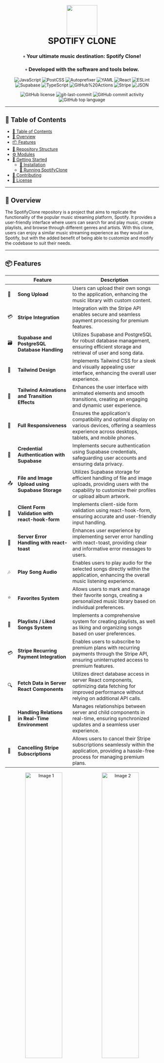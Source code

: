 <div align="center">
<h1 align="center">
<img src="https://raw.githubusercontent.com/PKief/vscode-material-icon-theme/ec559a9f6bfd399b82bb44393651661b08aaf7ba/icons/folder-markdown-open.svg" width="100" />
<br>SPOTIFY CLONE</h1>
<h3>◦ Your ultimate music destination: Spotify Clone!</h3>
<h3>◦ Developed with the software and tools below.</h3>

<p align="center">
<img src="https://img.shields.io/badge/JavaScript-F7DF1E.svg?style=flat-square&logo=JavaScript&logoColor=black" alt="JavaScript" />
<img src="https://img.shields.io/badge/PostCSS-DD3A0A.svg?style=flat-square&logo=PostCSS&logoColor=white" alt="PostCSS" />
<img src="https://img.shields.io/badge/Autoprefixer-DD3735.svg?style=flat-square&logo=Autoprefixer&logoColor=white" alt="Autoprefixer" />
<img src="https://img.shields.io/badge/YAML-CB171E.svg?style=flat-square&logo=YAML&logoColor=white" alt="YAML" />
<img src="https://img.shields.io/badge/React-61DAFB.svg?style=flat-square&logo=React&logoColor=black" alt="React" />
<img src="https://img.shields.io/badge/ESLint-4B32C3.svg?style=flat-square&logo=ESLint&logoColor=white" alt="ESLint" />

<img src="https://img.shields.io/badge/Supabase-3ECF8E.svg?style=flat-square&logo=Supabase&logoColor=white" alt="Supabase" />
<img src="https://img.shields.io/badge/TypeScript-3178C6.svg?style=flat-square&logo=TypeScript&logoColor=white" alt="TypeScript" />
<img src="https://img.shields.io/badge/GitHub%20Actions-2088FF.svg?style=flat-square&logo=GitHub-Actions&logoColor=white" alt="GitHub%20Actions" />
<img src="https://img.shields.io/badge/Stripe-008CDD.svg?style=flat-square&logo=Stripe&logoColor=white" alt="Stripe" />
<img src="https://img.shields.io/badge/JSON-000000.svg?style=flat-square&logo=JSON&logoColor=white" alt="JSON" />
</p>
<img src="https://img.shields.io/github/license/TheoEwzZer/SpotifyClone?style=flat-square&color=5D6D7E" alt="GitHub license" />
<img src="https://img.shields.io/github/last-commit/TheoEwzZer/SpotifyClone?style=flat-square&color=5D6D7E" alt="git-last-commit" />
<img src="https://img.shields.io/github/commit-activity/m/TheoEwzZer/SpotifyClone?style=flat-square&color=5D6D7E" alt="GitHub commit activity" />
<img src="https://img.shields.io/github/languages/top/TheoEwzZer/SpotifyClone?style=flat-square&color=5D6D7E" alt="GitHub top language" />
</div>

---

## 📖 Table of Contents

- [📖 Table of Contents](#-table-of-contents)
- [📍 Overview](#-overview)
- [📦 Features](#-features)
- [📂 Repository Structure](#-repository-structure)
- [⚙️ Modules](#⚙️-modules)
- [🚀 Getting Started](#-getting-started)
  - [🔧 Installation](#-installation)
  - [🤖 Running SpotifyClone](#-running-spotifyclone)
- [🤝 Contributing](#-contributing)
- [📄 License](#-license)

---

## 📍 Overview

The SpotifyClone repository is a project that aims to replicate the functionality of the popular music streaming platform, Spotify. It provides a user-friendly interface where users can search for and play music, create playlists, and browse through different genres and artists. With this clone, users can enjoy a similar music streaming experience as they would on Spotify, but with the added benefit of being able to customize and modify the codebase to suit their needs.

---

## 📦 Features

|     | Feature             | Description                                                                                                                                                                                 |
| --- | ------------------- | ------------------------------------------------------------------------------------------------------------------------------------------------------------------------------------------- |
| 🎵  | **Song Upload**    | Users can upload their own songs to the application, enhancing the music library with custom content.                                                                                        |
| 💳  | **Stripe Integration**    | Integration with the Stripe API enables secure and seamless payment processing for premium features.                                                                                  |
| 🗃️  | **Supabase and PostgreSQL Database Handling**      | Utilizes Supabase and PostgreSQL for robust database management, ensuring efficient storage and retrieval of user and song data.                             |
| 🎨  | **Tailwind Design** | Implements Tailwind CSS for a sleek and visually appealing user interface, enhancing the overall user experience.                                                                           |
| 🔄  | **Tailwind Animations and Transition Effects**    | Enhances the user interface with animated elements and smooth transitions, creating an engaging and dynamic user experience.                                   |
| 📱  | **Full Responsiveness**    | Ensures the application's compatibility and optimal display on various devices, offering a seamless experience across desktops, tablets, and mobile phones.                           |
| 🔐  | **Credential Authentication with Supabase**    | Implements secure authentication using Supabase credentials, safeguarding user accounts and ensuring data privacy.                                               |
| 📤  | **File and Image Upload using Supabase Storage**    | Utilizes Supabase storage for efficient handling of file and image uploads, providing users with the capability to customize their profiles or upload album artwork.  |
| 📝  | **Client Form Validation with react-hook-form**    | Implements client-side form validation using react-hook-form, ensuring accurate and user-friendly input handling.                                            |
| 🚨  | **Server Error Handling with react-toast**    | Enhances user experience by implementing server error handling with react-toast, providing clear and informative error messages to users.                         |
| 🎶  | **Play Song Audio**    | Enables users to play audio for the selected songs directly within the application, enhancing the overall music listening experience.                                                    |
| ⭐  | **Favorites System**    | Allows users to mark and manage their favorite songs, creating a personalized music library based on individual preferences.                                                            |
| 🎼  | **Playlists / Liked Songs System**    | Implements a comprehensive system for creating playlists, as well as liking and organizing songs based on user preferences.                                               |
| 💳  | **Stripe Recurring Payment Integration**    | Enables users to subscribe to premium plans with recurring payments through the Stripe API, ensuring uninterrupted access to premium features.                      |
| 🔍  | **Fetch Data in Server React Components**    | Utilizes direct database access in server React components, optimizing data fetching for improved performance without relying on additional API calls.             |
| 🔄  | **Handling Relations in Real-Time Environment**    | Manages relationships between server and child components in real-time, ensuring synchronized updates and a seamless user experience.                        |
| 🛑  | **Cancelling Stripe Subscriptions**    | Allows users to cancel their Stripe subscriptions seamlessly within the application, providing a hassle-free process for managing premium plans.                         |

<div align="center">
  <img src="public/images/Capture5.PNG" alt="Image 1" style="width: 49%;"/>
  <img src="public/images/Capture1.PNG" alt="Image 2" style="width: 49%;"/>
</div>

<div align="center">
  <img src="public/images/Capture4.PNG" alt="Image 3" style="width: 49%;"/>
  <img src="public/images/Capture3.PNG" alt="Image 4" style="width: 49%;"/>
</div>

<div align="center">
  <img src="public/images/Capture2.PNG" alt="Image 5" style="width: 49%;"/>
  <img src="public/images/Capture6.PNG" alt="Image 6" style="width: 49%;"/>
</div>

---

## 📂 Repository Structure

```sh
└── SpotifyClone/
    ├── .eslintrc.json
    ├── .github/
    │   ├── dependabot.yml
    │   └── workflows/
    │       ├── dependabot-auto-merge.yml
    │       └── release-please.yml
    ├── actions/
    │   ├── getActiveProductsWithPrices.ts
    │   ├── getLikedSongs.ts
    │   ├── getSong.ts
    │   ├── getSongByTitle.ts
    │   └── getSongsByUserId.ts
    ├── app/
    │   ├── (site)/
    │   │   ├── components/
    │   │   ├── error.tsx
    │   │   ├── loading.tsx
    │   │   └── page.tsx
    │   ├── account/
    │   │   ├── components/
    │   │   ├── error.tsx
    │   │   ├── loading.tsx
    │   │   └── page.tsx
    │   ├── api/
    │   │   ├── create-checkout-session/
    │   │   ├── create-portal-link/
    │   │   └── webhooks/
    │   ├── error.tsx
    │   ├── globals.css
    │   ├── layout.tsx
    │   ├── liked/
    │   │   ├── components/
    │   │   └── page.tsx
    │   ├── loading.tsx
    │   └── search/
    │       ├── components/
    │       └── page.tsx
    ├── components/
    │   ├── AuthModal.tsx
    │   ├── Box.tsx
    │   ├── Button.tsx
    │   ├── Header.tsx
    │   ├── Input.tsx
    │   ├── Library.tsx
    │   ├── LikeButton.tsx
    │   ├── ListItem.tsx
    │   ├── MediaItem.tsx
    │   ├── Modal.tsx
    │   ├── PlayButton.tsx
    │   ├── Player.tsx
    │   ├── PlayerContent.tsx
    │   ├── SearchInput.tsx
    │   ├── Sidebar.tsx
    │   ├── SidebarItem.tsx
    │   ├── Slider.tsx
    │   ├── SongItem.tsx
    │   ├── SubscribeModal.tsx
    │   └── UploadModal.tsx
    ├── hooks/
    │   ├── useAuthModal.ts
    │   ├── useDebounce.ts
    │   ├── useGetSongById.ts
    │   ├── useLoadImage.ts
    │   ├── useLoadSongUrl.ts
    │   ├── useOnPlay.ts
    │   ├── usePlayer.ts
    │   ├── useSubscribeModal.ts
    │   ├── useUploadModal.ts
    │   └── useUser.tsx
    ├── libs/
    │   ├── helpers.ts
    │   ├── stripe.ts
    │   ├── stripeClient.ts
    │   └── supabaseAdmin.ts
    ├── middleware.ts
    ├── next.config.js
    ├── package-lock.json
    ├── package.json
    ├── postcss.config.js
    ├── providers/
    │   ├── ModalProvider.tsx
    │   ├── SupabaseProvider.tsx
    │   ├── ToasterProvider.tsx
    │   └── UserProvider.tsx
    ├── public/
    │   ├── images/
    ├── tailwind.config.ts
    ├── tsconfig.json
    ├── types.ts
    └── types_db.ts

```

---

## ⚙️ Modules

<details closed><summary>Root</summary>

| File                                                                                          | Summary                                                                                                                                                                                                                                                                                                                                                                                                                                                                                                                                                                                                                                                                                                                                                                                                                                                          |
| --------------------------------------------------------------------------------------------- | ---------------------------------------------------------------------------------------------------------------------------------------------------------------------------------------------------------------------------------------------------------------------------------------------------------------------------------------------------------------------------------------------------------------------------------------------------------------------------------------------------------------------------------------------------------------------------------------------------------------------------------------------------------------------------------------------------------------------------------------------------------------------------------------------------------------------------------------------------------------- |
| [next.config.js](https://github.com/TheoEwzZer/SpotifyClone/blob/main/next.config.js)         | The code in next.config.js is for configuring Next.js, a JavaScript framework for building web applications. It sets up remote patterns for handling images, specifically for a Supabase database. The remote patterns include the hostname that is dynamically generated using the SUPABASE_REFERENCE_ID environment variable from a.env file. This configuration allows Next.js to work with the Supabase database and handle images stored in it.                                                                                                                                                                                                                                                                                                                                                                                                             |
| [package-lock.json](https://github.com/TheoEwzZer/SpotifyClone/blob/main/package-lock.json)   | The code represents the directory structure of a SpotifyClone project. It includes various files and folders, such as configuration files, GitHub workflows, actions for data retrieval, components for different parts of the application, and a global stylesheet. The components folder contains reusable UI components used throughout the project, while the app folder organizes the project's functionality into different sections, like site, account, liked songs, and search. Overall, the code structure supports the implementation of a functional music streaming application resembling Spotify.                                                                                                                                                                                                                                                 |
| [.eslintrc.json](https://github.com/TheoEwzZer/SpotifyClone/blob/main/.eslintrc.json)         | The code provided is a directory tree structure that represents the file organization of a project called SpotifyClone. The core functionality of the code is managing a web application that mimics the features of the Spotify music streaming service. It includes components for the site, user account, API interactions, error handling, loading indicators, and search functionality. The project also incorporates hooks for various functionalities, libraries for Stripe payment integration and Supabase database access, and provider components for managing state and context.                                                                                                                                                                                                                                                                     |
| [tailwind.config.ts](https://github.com/TheoEwzZer/SpotifyClone/blob/main/tailwind.config.ts) | The code in the "tailwind.config.ts" file is used to configure the tailwind CSS framework. It specifies the content files that should be processed by tailwind, including pages, components, and app files. The "theme" property allows for customization and extension of the default tailwind theme. The code exports the configuration object for use in other parts of the application.                                                                                                                                                                                                                                                                                                                                                                                                                                                                      |
| [package.json](https://github.com/TheoEwzZer/SpotifyClone/blob/main/package.json)             | This code represents the directory structure and package.json file of a Spotify Clone project. It includes various directories for different functionalities such as components, hooks, APIs, and providers. The package.json file lists the project dependencies and devDependencies. It also includes scripts for development, building, starting, and linting the project. The project utilizes technologies such as Next.js, React, Tailwind CSS, Supabase, and Stripe for development.                                                                                                                                                                                                                                                                                                                                                                      |
| [middleware.ts](https://github.com/TheoEwzZer/SpotifyClone/blob/main/middleware.ts)           | The code in the `middleware.ts` file sets up a middleware function that is used in a backend server application. This function imports the `SupabaseClient` and `createMiddlewareClient` from the `@supabase/auth-helpers-nextjs` library, as well as `NextRequest` and `NextResponse` from the `next/server` module. The `middleware` function takes in a `req` (NextRequest) object and returns a `NextResponse` object. Inside the function, it creates a `SupabaseClient` instance using the `createMiddlewareClient` function and passes in the `req` and `res` (NextResponse) objects. It then calls the `getSession` method of the `supabase` client to authenticate the user's session. Finally, the function returns the `res` object.Overall, this code sets up middleware for handling authentication using Supabase in a Next.js server application. |
| [types_db.ts](https://github.com/TheoEwzZer/SpotifyClone/blob/main/types_db.ts)               | The code defines the types and relationships for a database schema called "SpotifyClone". It includes various tables such as customers, liked_songs, prices, products, songs, subscriptions, and users. Each table has defined rows, insertions, updates, and relationships with other tables. Additionally, there are enums for pricing plan intervals, pricing types, and subscription statuses. The code provides a comprehensive representation of the structure and functionality of the database.                                                                                                                                                                                                                                                                                                                                                          |
| [tsconfig.json](https://github.com/TheoEwzZer/SpotifyClone/blob/main/tsconfig.json)           | The code provides the directory tree structure for a SpotifyClone project. It includes various folders such as actions, app, components, hooks, libs, providers, and public, each serving different purposes in the project. Additionally, it includes a tsconfig.json file that specifies the compiler options and settings for the TypeScript project.                                                                                                                                                                                                                                                                                                                                                                                                                                                                                                         |
| [types.ts](https://github.com/TheoEwzZer/SpotifyClone/blob/main/types.ts)                     | The code defines several interfaces that represent the core data structures used in the SpotifyClone application. These interfaces include Song, Product, Price, Customer, UserDetails, ProductWithPrice, and Subscription. Each interface defines the properties and their types that are relevant to the corresponding data structure. These interfaces provide a blueprint for the structure and properties of the data objects used in the application.                                                                                                                                                                                                                                                                                                                                                                                                      |
| [postcss.config.js](https://github.com/TheoEwzZer/SpotifyClone/blob/main/postcss.config.js)   | The code in `postcss.config.js` sets up the configuration for PostCSS, a tool for transforming CSS with JavaScript. This specific configuration includes two plugins: `tailwindcss` and `autoprefixer`. The `tailwindcss` plugin is responsible for applying the Tailwind CSS framework to the CSS code, while the `autoprefixer` plugin adds vendor prefixes to CSS properties to ensure cross-browser compatibility.                                                                                                                                                                                                                                                                                                                                                                                                                                           |

</details>

<details closed><summary>Libs</summary>

| File                                                                                           | Summary                                                                                                                                                                                                                                                                                                                                                                                                                                                                                                                                                                                                                                                                                         |
| ---------------------------------------------------------------------------------------------- | ----------------------------------------------------------------------------------------------------------------------------------------------------------------------------------------------------------------------------------------------------------------------------------------------------------------------------------------------------------------------------------------------------------------------------------------------------------------------------------------------------------------------------------------------------------------------------------------------------------------------------------------------------------------------------------------------- |
| [helpers.ts](https://github.com/TheoEwzZer/SpotifyClone/blob/main/libs/helpers.ts)             | The code in "libs/helpers.ts" provides three functions:1. getURL(): This function returns the URL of the site by reading environment variables. It handles different cases and formats the URL appropriately.2. postData(): This function sends a POST request to the specified URL with optional data. It sets the necessary headers and handles any errors that occur during the request.3. toDateTime(): This function converts a number of seconds into a JavaScript Date object, representing a specific date and time. The initial date is set to "1970-01-01T00:30:00Z" and the function updates it based on the input seconds.                                                          |
| [supabaseAdmin.ts](https://github.com/TheoEwzZer/SpotifyClone/blob/main/libs/supabaseAdmin.ts) | This code file provides various functionalities related to the management of products, prices, and customers in a Stripe and Supabase integration. It includes functions to upsert product and price records, create or retrieve customers, and manage subscription status changes. The code also includes a helper function to copy billing details to a customer. These functionalities are used to perform various actions such as inserting/updating product and price records, creating customers, and managing subscription information.                                                                                                                                                  |
| [stripe.ts](https://github.com/TheoEwzZer/SpotifyClone/blob/main/libs/stripe.ts)               | The code in `libs/stripe.ts` imports the `Stripe` module and creates a new instance of the `Stripe` class. The instance is initialized with the environment variable `STRIPE_SECRET_KEY` as the secret key and an `apiVersion` of "2023-10-16". The `appInfo` object specifies the name of the app as "Spotify Clone" and the version number defined in `package.json`. This code allows the app to interact with the Stripe API for payment processing in the Spotify Clone application.                                                                                                                                                                                                       |
| [stripeClient.ts](https://github.com/TheoEwzZer/SpotifyClone/blob/main/libs/stripeClient.ts)   | The code in `stripeClient.ts` is responsible for handling the Stripe client for the Spotify Clone application. It imports the `loadStripe` and `Stripe` functions from the `@stripe/stripe-js` library. The `stripePromise` variable is a Promise that holds the Stripe client. The `getStripe` function is used to get the Stripe client. If the `stripePromise` is not yet initialized, it loads the Stripe client using the `loadStripe` function and sets it to `stripePromise`. The function then returns the `stripePromise`, which is resolved with the Stripe client.Overall, this code provides a way to lazily load and retrieve the Stripe client for the Spotify Clone application. |

</details>

<details closed><summary>Actions</summary>

| File                                                                                                                          | Summary                                                                                                                                                                                                                                                                                                                                                                                                                                                                                                                                                                                                                                                                                                                                                                                                                                                                                                         |
| ----------------------------------------------------------------------------------------------------------------------------- | --------------------------------------------------------------------------------------------------------------------------------------------------------------------------------------------------------------------------------------------------------------------------------------------------------------------------------------------------------------------------------------------------------------------------------------------------------------------------------------------------------------------------------------------------------------------------------------------------------------------------------------------------------------------------------------------------------------------------------------------------------------------------------------------------------------------------------------------------------------------------------------------------------------- |
| [getSong.ts](https://github.com/TheoEwzZer/SpotifyClone/blob/main/actions/getSong.ts)                                         | This code defines a function called `getSongs` that retrieves a list of songs from a database using the Supabase client. The function makes use of the `createServerComponentClient` function from the `@supabase/auth-helpers-nextjs` package to authenticate with Supabase. It then executes a query to select all the songs from the "songs" table in the database, ordering them by the creation date in descending order. If there is an error during the query, it is logged to the console and an empty array is returned. Finally, the function returns the retrieved songs as an array.                                                                                                                                                                                                                                                                                                                |
| [getSongByTitle.ts](https://github.com/TheoEwzZer/SpotifyClone/blob/main/actions/getSongByTitle.ts)                           | The code in `actions/getSongByTitle.ts` exports a function called `getSongsByTitle` that retrieves songs from a Supabase database based on a given title. It uses the `SupabaseClient` and `createServerComponentClient` from the `@supabase/auth-helpers-nextjs` package to authenticate and interact with the Supabase API. If a title is provided, it performs a case-insensitive search for songs with a matching title and returns them in descending order of creation. If no title is provided, it retrieves all songs. If an error occurs during the retrieval process, an empty array is returned.                                                                                                                                                                                                                                                                                                     |
| [getSongsByUserId.ts](https://github.com/TheoEwzZer/SpotifyClone/blob/main/actions/getSongsByUserId.ts)                       | The code is a function called `getSongsByUserId` that retrieves a list of songs by user ID from a Supabase database. It uses the `@supabase/auth-helpers-nextjs` library to create a server component client and authenticate with Supabase. The function first checks if there is an active session, and if there is not, it logs an error message and returns an empty array. If there is an active session, it queries the "songs" table in the database and retrieves all songs associated with the user ID. The songs are then returned as an array.                                                                                                                                                                                                                                                                                                                                                       |
| [getLikedSongs.ts](https://github.com/TheoEwzZer/SpotifyClone/blob/main/actions/getLikedSongs.ts)                             | The code in `actions/getLikedSongs.ts` is a function that retrieves liked songs from the database. It imports the `Song` type and the `SupabaseClient` from the `@/types` and `@supabase/auth-helpers-nextjs` modules, respectively. It also imports the `cookies` object from the `next/headers` module.The function, `getLikedSongs`, returns a promise that resolves to an array of `Song` objects. It creates a `SupabaseClient` instance using the `createServerComponentClient` function and the `cookies` provided. It then uses the `supabase` instance to perform a query on the `liked_songs` table, retrieving all records with a specified `user_id` and ordering them by `created_at` in descending order.If no data is returned from the query, an empty array is returned. Otherwise, the function maps the data to extract the `songs` property from each item and returns the resulting array. |
| [getActiveProductsWithPrices.ts](https://github.com/TheoEwzZer/SpotifyClone/blob/main/actions/getActiveProductsWithPrices.ts) | The code in `actions/getActiveProductsWithPrices.ts` defines a function that retrieves a list of active products with their corresponding prices from a Supabase database. It uses the `SupabaseClient` and `createServerComponentClient` modules from `@supabase/auth-helpers-nextjs` to establish a connection with the database. The function then performs a query to select the active products along with their prices, orders the results based on certain criteria, and returns the data as an array of `ProductWithPrice` objects.                                                                                                                                                                                                                                                                                                                                                                     |

</details>

<details closed><summary>Hooks</summary>

| File                                                                                                    | Summary                                                                                                                                                                                                                                                                                                                                                                                                                                                                                                                                                                                                                                                                              |
| ------------------------------------------------------------------------------------------------------- | ------------------------------------------------------------------------------------------------------------------------------------------------------------------------------------------------------------------------------------------------------------------------------------------------------------------------------------------------------------------------------------------------------------------------------------------------------------------------------------------------------------------------------------------------------------------------------------------------------------------------------------------------------------------------------------ |
| [useDebounce.ts](https://github.com/TheoEwzZer/SpotifyClone/blob/main/hooks/useDebounce.ts)             | The `useDebounce` hook is a custom React hook that allows you to debounce a value. It takes in a value and an optional delay as parameters and returns a debounced value. The debounced value is updated after the specified delay has passed since the last update of the input value. This can be useful in scenarios where you want to reduce the frequency of updates, such as in search input fields where you may want to wait for the user to finish typing before triggering a search.                                                                                                                                                                                       |
| [useAuthModal.ts](https://github.com/TheoEwzZer/SpotifyClone/blob/main/hooks/useAuthModal.ts)           | The code is an implementation of a custom hook called `useAuthModal`. This hook is used to manage the state of an authentication modal, providing functionalities to control its visibility. The hook creates a Zustand store, which is a state management solution, and returns the store API with three properties: `isOpen` (a boolean indicating whether the modal is open), `onOpen` (a function to open the modal), and `onClose` (a function to close the modal). The hook allows other components to easily manage the authentication modal state.                                                                                                                           |
| [useSubscribeModal.ts](https://github.com/TheoEwzZer/SpotifyClone/blob/main/hooks/useSubscribeModal.ts) | The code is a TypeScript module that defines a custom hook called "useSubscribeModal". This hook uses the Zustand library to manage state. It creates a store with an initial state object containing a boolean property "isOpen" and two methods "onOpen" and "onClose". The "onOpen" method sets the "isOpen" property to true, while the "onClose" method sets it to false. The hook returns the store, allowing the calling component to access and update the "isOpen" state as needed.                                                                                                                                                                                         |
| [useUser.tsx](https://github.com/TheoEwzZer/SpotifyClone/blob/main/hooks/useUser.tsx)                   | The code above defines the `useUser` hook and the `MyUserContextProvider` component, which manage user authentication and user information in a React app. The `useUser` hook retrieves the user context from the `UserContext` Context, while the `MyUserContextProvider` component sets up the user context and fetches the user details and subscription information from the Supabase database.                                                                                                                                                                                                                                                                                  |
| [useUploadModal.ts](https://github.com/TheoEwzZer/SpotifyClone/blob/main/hooks/useUploadModal.ts)       | The code defines a custom hook called `useUploadModal` that provides state management functionality for an upload modal. It uses the Zustand library to create a store with an `isOpen` boolean value and two functions, `onOpen` and `onClose`, to control the visibility of the modal. The hook returns the store instance and can be used to manage the upload modal state in a React component.                                                                                                                                                                                                                                                                                  |
| [usePlayer.ts](https://github.com/TheoEwzZer/SpotifyClone/blob/main/hooks/usePlayer.ts)                 | The code defines a custom hook called "usePlayer" that utilizes the Zustand library for state management. It provides a store with the following functionalities:-maintaining an array of song IDs-setting the active song ID-setting the song IDs-resetting the state (clearing the song IDs and active ID).                                                                                                                                                                                                                                                                                                                                                                        |
| [useLoadImage.ts](https://github.com/TheoEwzZer/SpotifyClone/blob/main/hooks/useLoadImage.ts)           | The code in `hooks/useLoadImage.ts` defines a custom hook named `useLoadImage`. This hook takes a `Song` object as an argument and returns a string representing the public URL of the image associated with the song. The hook uses the `useSupabaseClient` hook from the `@supabase/auth-helpers-react` package to access the Supabase client instance. If the `song` argument is not provided, the hook returns `null`. Otherwise, it calls the `getPublicUrl` method of the Supabase client's storage module to retrieve the public URL of the image and returns it.                                                                                                             |
| [useOnPlay.ts](https://github.com/TheoEwzZer/SpotifyClone/blob/main/hooks/useOnPlay.ts)                 | The code in `useOnPlay.ts` is a custom React hook that handles the logic for playing a song. It takes an array of songs as an argument and returns a function `onPlay` that is called when a song is played. Inside `onPlay`, it first checks if there is a logged-in user. If not, it opens an authentication modal to prompt the user to log in. If there is a logged-in user, it then checks if the user has a subscription. If not, it opens a modal to prompt the user to subscribe. Finally, it sets the current song ID in the player store and sets the array of song IDs in the player store based on the provided array of songs.The hook is then exported as `useOnPlay`. |
| [useLoadSongUrl.ts](https://github.com/TheoEwzZer/SpotifyClone/blob/main/hooks/useLoadSongUrl.ts)       | The code in `hooks/useLoadSongUrl.ts` defines a custom hook called `useLoadSongUrl`. This hook takes a `song` object as a parameter and retrieves the public URL of the song file using the Supabase client. If the `song` object is not provided, it returns an empty string. The hook returns the public URL of the song file.                                                                                                                                                                                                                                                                                                                                                     |
| [useGetSongById.ts](https://github.com/TheoEwzZer/SpotifyClone/blob/main/hooks/useGetSongById.ts)       | The code defines a custom hook called "useGetSongById" that fetches a song by its ID. It uses the React and react-hot-toast libraries. The hook manages the loading state and song data, and relies on the supabaseClient from the useSessionContext hook for communication with a Supabase database. It returns the isLoading state and the fetched song as objects in a useMemo hook for optimization purposes.                                                                                                                                                                                                                                                                    |

</details>

<details closed><summary>.github</summary>

| File                                                                                          | Summary                                                                                                                                                                                                                                                                                                                                                                                                           |
| --------------------------------------------------------------------------------------------- | ----------------------------------------------------------------------------------------------------------------------------------------------------------------------------------------------------------------------------------------------------------------------------------------------------------------------------------------------------------------------------------------------------------------- |
| [dependabot.yml](https://github.com/TheoEwzZer/SpotifyClone/blob/main/.github/dependabot.yml) | The code in the.github/dependabot.yml file sets up automated dependency updates using Dependabot. It specifies that the package ecosystem to update is npm and the package manifests are located in the root directory ("/"). The configuration also includes an ignore rule for the "typescript" dependency. The updates are scheduled to run daily and each update commit message will have a prefix of "deps". |

</details>

<details closed><summary>Workflows</summary>

| File                                                                                                                          | Summary                                                                                                                                                                                                                                                                                                                                                                                                                                                                                                                                                                                                                                                                                                                                                                                                                                                                                                                                                                                                                                                                                                                                                   |
| ----------------------------------------------------------------------------------------------------------------------------- | --------------------------------------------------------------------------------------------------------------------------------------------------------------------------------------------------------------------------------------------------------------------------------------------------------------------------------------------------------------------------------------------------------------------------------------------------------------------------------------------------------------------------------------------------------------------------------------------------------------------------------------------------------------------------------------------------------------------------------------------------------------------------------------------------------------------------------------------------------------------------------------------------------------------------------------------------------------------------------------------------------------------------------------------------------------------------------------------------------------------------------------------------------- |
| [dependabot-auto-merge.yml](https://github.com/TheoEwzZer/SpotifyClone/blob/main/.github/workflows/dependabot-auto-merge.yml) | This code is a GitHub Actions workflow that enables auto-merge for Dependabot pull requests. It runs on an Ubuntu environment and is triggered when a pull request event is generated by the Dependabot bot. The workflow fetches the metadata of the Dependabot pull request using the `dependabot/fetch-metadata` action and then utilizes the GitHub CLI (`gh`) to automatically merge the pull request. The auto-merge is performed by running the `gh pr merge` command with the necessary environment variables, including the pull request URL and the GitHub token.                                                                                                                                                                                                                                                                                                                                                                                                                                                                                                                                                                               |
| [release-please.yml](https://github.com/TheoEwzZer/SpotifyClone/blob/main/.github/workflows/release-please.yml)               | The code is a GitHub workflow file (release-please.yml) that specifies a set of actions to be performed when a new code push occurs on the `main` branch. The workflow is triggered by a push event and has permissions to write contents and pull requests.The workflow consists of a single job named "release-please" that runs on an Ubuntu environment. It contains several steps:1. Uses the `google-github-actions/release-please-action` action to automatically generate release tags and changelogs based on commit messages.2. Checks out the code from the repository using the `actions/checkout` action.3. Tags and pushes major and minor versions of the code to the remote repository.-Sets the git user name and email to "github-actions[bot]".-Adds the GitHub token as a remote for authentication.-Deletes existing tags if they exist.-Creates new tags for the major and minor release versions.-Pushes the tags to the remote repository.This workflow is designed to automate the release process by generating release tags and changelogs based on the commit messages and tagging the code with appropriate version numbers. |

</details>

<details closed><summary>App</summary>

| File                                                                                | Summary                                                                                                                                                                                                                                                                                                                                                                                                                                  |
| ----------------------------------------------------------------------------------- | ---------------------------------------------------------------------------------------------------------------------------------------------------------------------------------------------------------------------------------------------------------------------------------------------------------------------------------------------------------------------------------------------------------------------------------------- |
| [layout.tsx](https://github.com/TheoEwzZer/SpotifyClone/blob/main/app/layout.tsx)   | The code defines the layout for the Spotify Clone application. It imports various components and providers to create the structure of the app. It also makes use of actions to fetch data and types to define the data structures. The layout includes a sidebar, a player, and providers for functionalities like modals and user authentication. The layout component renders the children components within the app's HTML structure. |
| [loading.tsx](https://github.com/TheoEwzZer/SpotifyClone/blob/main/app/loading.tsx) | The code in `app/loading.tsx` exports a React component called `Loading`. This component displays a loading animation using the `BounceLoader` component from the `react-spinners` package. The loading animation is shown inside a `Box` component, which is centered on the screen using flexbox. The `BounceLoader` component is configured with a green color and a size of 40.                                                      |
| [error.tsx](https://github.com/TheoEwzZer/SpotifyClone/blob/main/app/error.tsx)     | The code in `app/error.tsx` is a React component that renders an error message when something goes wrong. It imports the `Box` component from "@/components/Box" library and returns a JSX element that displays the error message inside a box.                                                                                                                                                                                         |
| [globals.css](https://github.com/TheoEwzZer/SpotifyClone/blob/main/app/globals.css) | The code in the file "app/globals.css" sets the global styles for the application. It imports Tailwind CSS and applies base, component, and utility styles. It sets the height of the html, body, and root elements to 100% and sets the background color to black. It also sets the color scheme to dark.                                                                                                                               |

</details>

<details closed><summary>Liked</summary>

| File                                                                                | Summary                                                                                                                                                                                                                                                                                                                                                                                                                                   |
| ----------------------------------------------------------------------------------- | ----------------------------------------------------------------------------------------------------------------------------------------------------------------------------------------------------------------------------------------------------------------------------------------------------------------------------------------------------------------------------------------------------------------------------------------- |
| [page.tsx](https://github.com/TheoEwzZer/SpotifyClone/blob/main/app/liked/page.tsx) | The code above represents the Liked page of a Spotify clone application. It imports the necessary components and functions to display a list of liked songs. It fetches the liked songs using the "getLikedSongs" function and renders them on the page. The page also includes a header with the title "Liked Songs" and an image representing a playlist. The LikedContent component is responsible for rendering the individual songs. |

</details>

<details closed><summary>Components</summary>

| File                                                                                                                 | Summary                                                                                                                                                                                                                                                                                                                                                                                                                                                                                                                                                                                                                                                                                                                                                                                                                                                                                                                                                                                                                            |
| -------------------------------------------------------------------------------------------------------------------- | ---------------------------------------------------------------------------------------------------------------------------------------------------------------------------------------------------------------------------------------------------------------------------------------------------------------------------------------------------------------------------------------------------------------------------------------------------------------------------------------------------------------------------------------------------------------------------------------------------------------------------------------------------------------------------------------------------------------------------------------------------------------------------------------------------------------------------------------------------------------------------------------------------------------------------------------------------------------------------------------------------------------------------------- |
| [LikedContent.tsx](https://github.com/TheoEwzZer/SpotifyClone/blob/main/app/liked/components/LikedContent.tsx)       | The code provided is a React component called "LikedContent" that renders a list of liked songs. It imports necessary dependencies and hooks like "useEffect" and "useRouter" from the React and Next.js libraries. It also imports custom hooks like "useUser" and "useOnPlay". The component checks if the user is authenticated and redirects them to the homepage if they are not. It then renders the list of liked songs along with some UI components like "MediaItem" and "LikeButton".                                                                                                                                                                                                                                                                                                                                                                                                                                                                                                                                    |
| [PageContent.tsx](<https://github.com/TheoEwzZer/SpotifyClone/blob/main/app/(site)/components/PageContent.tsx>)      | The code is a React component that renders a grid of songs. It takes an array of songs as input and uses the `useOnPlay` hook to handle the play functionality. If there are no songs available, it displays a message; otherwise, it renders each song as a `SongItem` component within the grid. The `SongItem` component receives the song data and an `onClick` function to handle the play action.                                                                                                                                                                                                                                                                                                                                                                                                                                                                                                                                                                                                                            |
| [AccountContent.tsx](https://github.com/TheoEwzZer/SpotifyClone/blob/main/app/account/components/AccountContent.tsx) | The code is a React component called AccountContent. It imports various dependencies such as useRouter, useEffect, useState, toast, and custom hooks like useSubscribeModal and useUser. The component displays different content based on the user's subscription status. If no subscription exists, it displays a message and a button to subscribe. If a subscription exists, it displays the subscribed plan's name and a button to open the customer portal. The component also handles redirection and error handling.                                                                                                                                                                                                                                                                                                                                                                                                                                                                                                       |
| [SearchContent.tsx](https://github.com/TheoEwzZer/SpotifyClone/blob/main/app/search/components/SearchContent.tsx)    | The code defines a React component called SearchContent, which renders a list of songs. It receives an array of Song objects as a prop and maps through the array to render a MediaItem component for each song. The MediaItem component displays the song's details and provides an onClick function to play the song. The SearchContent component also renders a LikeButton component for each song, allowing users to like the songs. If no songs are found, a message indicating that no songs were found is displayed.                                                                                                                                                                                                                                                                                                                                                                                                                                                                                                        |
| [SongItem.tsx](https://github.com/TheoEwzZer/SpotifyClone/blob/main/components/SongItem.tsx)                         | The code is a React component called SongItem. It is responsible for rendering a song item with its title, author, and image. It uses the useLoadImage hook to load the image of the song. The SongItem component also takes a data prop, which represents the song data, and an onClick prop, which represents the click event handler for the song item. When the song item is clicked, the onClick function is called with the song's id as an argument. The SongItem component also includes a PlayButton component that is displayed in the bottom-right corner of the song item.                                                                                                                                                                                                                                                                                                                                                                                                                                             |
| [Header.tsx](https://github.com/TheoEwzZer/SpotifyClone/blob/main/components/Header.tsx)                             | The code is a React component called "Header" that renders a navigation header for a website. It imports various dependencies and custom hooks for authentication, routing, and player functionality. The component displays navigation buttons and icons for going back and forward, home, and search. It also includes buttons for log in, sign up, and user account pages. The header dynamically adjusts its content based on whether a user is logged in or not.                                                                                                                                                                                                                                                                                                                                                                                                                                                                                                                                                              |
| [Library.tsx](https://github.com/TheoEwzZer/SpotifyClone/blob/main/components/Library.tsx)                           | The code represents a React component called Library, which is responsible for rendering a user's library of songs. The component uses various hooks and stores to handle user authentication, uploading songs, and subscribing to a service. It displays a header with the title "Your Library" and an icon, and allows the user to add new songs to their library by clicking on a plus icon. The component also renders a list of songs, each with a clickable MediaItem component that triggers the onPlay function when clicked.                                                                                                                                                                                                                                                                                                                                                                                                                                                                                              |
| [Input.tsx](https://github.com/TheoEwzZer/SpotifyClone/blob/main/components/Input.tsx)                               | The code defines an Input component that is used for creating input fields in a web application. It imports necessary dependencies from React and Tailwind CSS. The component takes various props for customizing the input field, such as className, type, and disabled. It uses the forwardRef function from React to forward refs to the underlying input element. The component renders an input element with specified styles based on the props and also handles the disabled state. Finally, the component is exported as the default export.                                                                                                                                                                                                                                                                                                                                                                                                                                                                               |
| [LikeButton.tsx](https://github.com/TheoEwzZer/SpotifyClone/blob/main/components/LikeButton.tsx)                     | The LikeButton component is responsible for rendering a button that allows the user to like or unlike a song. It imports various dependencies such as react-icons, react-hot-toast, and react-router. The button toggles its appearance based on whether the song has been liked or not. It also handles user authentication and updates the database accordingly when the button is clicked.                                                                                                                                                                                                                                                                                                                                                                                                                                                                                                                                                                                                                                      |
| [Button.tsx](https://github.com/TheoEwzZer/SpotifyClone/blob/main/components/Button.tsx)                             | The code above defines the Button component, which is a forwardRef component that renders a `<button>` element. It accepts standard button attributes and additional ButtonProps. The component applies Tailwind CSS classes to style the button, including rounded corners, background color, and hover effects. It also handles the disabled state and forwards the ref to the underlying `<button>` element. Finally, it exports the Button component as the default export.                                                                                                                                                                                                                                                                                                                                                                                                                                                                                                                                                    |
| [Modal.tsx](https://github.com/TheoEwzZer/SpotifyClone/blob/main/components/Modal.tsx)                               | The code represents a React component called "Modal" that renders a modal dialog box. It accepts several props including "isOpen" to control the visibility of the modal, "onChange" to handle the open/close state, "title" and "description" to display the content, and "children" to provide custom content within the modal. The modal includes a close button with an "IoMdClose" icon. The styling is done using Tailwind CSS, and the component is exported as the default.                                                                                                                                                                                                                                                                                                                                                                                                                                                                                                                                                |
| [Box.tsx](https://github.com/TheoEwzZer/SpotifyClone/blob/main/components/Box.tsx)                                   | The code in the `Box.tsx` file defines a React component called `Box`. It takes two props: `children` and `className`. The component renders a div element with a class name that merges the provided `className` prop with the default classes "bg-neutral-900 rounded-md h-fill w-full". The `children` prop is rendered as the content of the div. The component is exported as the default export of the file.                                                                                                                                                                                                                                                                                                                                                                                                                                                                                                                                                                                                                 |
| [AuthModal.tsx](https://github.com/TheoEwzZer/SpotifyClone/blob/main/components/AuthModal.tsx)                       | The code is a React component (`AuthModal.tsx`) that renders a modal for user authentication. It imports and uses various packages and libraries, including `@supabase/auth-helpers-react`, `next/navigation`, `Modal` (a custom component), `Auth` (from `@supabase/auth-ui-react`), and `useAuthModal` (a custom hook). The modal is used to login to a user's account using Supabase authentication, and it includes custom styling and appearance options. The component also handles the logic for closing the modal when the user is logged in.                                                                                                                                                                                                                                                                                                                                                                                                                                                                              |
| [SubscribeModal.tsx](https://github.com/TheoEwzZer/SpotifyClone/blob/main/components/SubscribeModal.tsx)             | The code defines a SubscribeModal component that displays subscription options for a Spotify-like application. When rendered, it retrieves the user's data and displays a list of available products (with their respective prices). The user can then click on a button to subscribe to a specific product. The component handles the logic for creating a checkout session and redirects the user to the Stripe payment flow. It also handles error cases and displays appropriate messages using the toast library.                                                                                                                                                                                                                                                                                                                                                                                                                                                                                                             |
| [Slider.tsx](https://github.com/TheoEwzZer/SpotifyClone/blob/main/components/Slider.tsx)                             | The code represents a Slider component used in a React application. It imports and utilizes the "@radix-ui/react-slider" library for the slider functionality. The Slider component accepts two props: "value" and "onChange". The value prop represents the current value of the slider, and the onChange prop is a callback function triggered when the value of the slider changes. The component renders a slider UI element with the specified value, range, and other attributes.                                                                                                                                                                                                                                                                                                                                                                                                                                                                                                                                            |
| [SearchInput.tsx](https://github.com/TheoEwzZer/SpotifyClone/blob/main/components/SearchInput.tsx)                   | The code is a React component called SearchInput that renders an input field for users to enter search queries. It uses the useState hook to manage the value of the input field. The useDebounce hook is used to delay the search action and prevent unnecessary API calls while the user is typing. The useEffect hook is used to update the URL and trigger a search when the debounced value changes. The component also imports and renders the Input component, which is a custom input field component.                                                                                                                                                                                                                                                                                                                                                                                                                                                                                                                     |
| [ListItem.tsx](https://github.com/TheoEwzZer/SpotifyClone/blob/main/components/ListItem.tsx)                         | The code is a TypeScript file located at `components/ListItem.tsx` in a project called "SpotifyClone". It defines a React functional component called "ListItem" that represents an item in a list. The component takes in three props: `image`, `name`, and `href`. It uses the `next/image` package to display an image, and renders the `name` as a truncated text. When the user clicks on the item, it checks if there is a logged-in user. If there is no user, it opens an authentication modal. If there is a user, it navigates to the specified `href` using the `next/router` package. The component also includes a play button (`FaPlay`) that is initially hidden but appears when the user hovers over the item.                                                                                                                                                                                                                                                                                                    |
| [PlayButton.tsx](https://github.com/TheoEwzZer/SpotifyClone/blob/main/components/PlayButton.tsx)                     | The code is for a PlayButton component that displays a button with a play icon. The button has various styling, including a transition effect, rounded shape, green background color, and drop shadow. It also has hover and group hover effects that change the opacity, translation, and scale of the button. The FaPlay icon from the react-icons/fa library is used inside the button. The component is exported as the default.                                                                                                                                                                                                                                                                                                                                                                                                                                                                                                                                                                                               |
| [UploadModal.tsx](https://github.com/TheoEwzZer/SpotifyClone/blob/main/components/UploadModal.tsx)                   | The UploadModal component is responsible for rendering a modal that allows the user to upload a new song to the application. It utilizes various dependencies and hooks such as SupabaseClient, useSupabaseClient, useUser, and useForm for managing form state. The component handles the submission of the form, including the uploading of the song file and image file to Supabase storage, and the creation of a new record in the songs table using SupabaseClient. It also handles error cases and displays toast notifications.                                                                                                                                                                                                                                                                                                                                                                                                                                                                                            |
| [MediaItem.tsx](https://github.com/TheoEwzZer/SpotifyClone/blob/main/components/MediaItem.tsx)                       | The code for the "MediaItem" component defines a visual representation of a media item (song) in a music player interface. It imports necessary dependencies, creates a React functional component, defines the component's props interface, and establishes some local state using custom hooks. The component renders an image, song title, and author, and handles click events to trigger playback or execute a custom click handler if provided.                                                                                                                                                                                                                                                                                                                                                                                                                                                                                                                                                                              |
| [Player.tsx](https://github.com/TheoEwzZer/SpotifyClone/blob/main/components/Player.tsx)                             | The code represents the Player component in a Spotify clone application. It imports various custom hooks and the PlayerContent component. The Player component fetches the active song from the useGetSongById hook and loads the song URL using the useLoadSongUrl hook. It then renders the PlayerContent component with the fetched song and URL, wrapped in a fixed position container at the bottom of the screen.                                                                                                                                                                                                                                                                                                                                                                                                                                                                                                                                                                                                            |
| [SidebarItem.tsx](https://github.com/TheoEwzZer/SpotifyClone/blob/main/components/SidebarItem.tsx)                   | The code provided is a TypeScript module that exports a React component called "SidebarItem". This component is responsible for rendering a sidebar item with an icon, label, and a link. It takes the following props:-"icon" (of type IconType): an icon component to be displayed-"label" (of type string): the label or name of the sidebar item-"active" (optional boolean): indicates if the item is active/highlighted-"href" (of type string): the URL to navigate to when the item is clickedThe component uses the "next/link" module to handle the navigation to the provided "href" value. It also utilizes Tailwind CSS utility classes to style the sidebar item based on its active state.                                                                                                                                                                                                                                                                                                                          |
| [PlayerContent.tsx](https://github.com/TheoEwzZer/SpotifyClone/blob/main/components/PlayerContent.tsx)               | The code is a React component called PlayerContent, which is responsible for rendering the player interface for a song in a music player application. It imports necessary dependencies, such as a custom hook called usePlayer and external libraries like react-icons and use-sound. The component accepts props for the song object and its URL. It provides functionalities for playing/pausing the song, changing the volume, and skipping to the next/previous song. It also displays the media item and like button for the current song.                                                                                                                                                                                                                                                                                                                                                                                                                                                                                   |
| [Sidebar.tsx](https://github.com/TheoEwzZer/SpotifyClone/blob/main/components/Sidebar.tsx)                           | The code is a React component called "Sidebar" that represents the sidebar of a music player application. It imports various icons and components, such as "SidebarItem", "Box", and "Library". The component receives two props: "children" (representing the content displayed in the main section of the sidebar) and "songs" (an array of song objects). The component uses the "usePathname" hook from the "next/navigation" package to determine the current URL pathname. It also uses the "usePlayer" hook to access the player state.The component renders a sidebar with two items: "Home" and "Search". The active item is determined based on the current pathname. It also renders a "Library" component that displays the list of songs passed as a prop.The size of the sidebar is adjusted based on the state of the player. If there is an active song playing, the sidebar's height is reduced.Overall, the Sidebar component provides a navigation menu and a library section for the music player application. |

</details>

<details closed><summary>(site)</summary>

| File                                                                                         | Summary                                                                                                                                                                                                                                                                                                                                                                                       |
| -------------------------------------------------------------------------------------------- | --------------------------------------------------------------------------------------------------------------------------------------------------------------------------------------------------------------------------------------------------------------------------------------------------------------------------------------------------------------------------------------------- |
| [page.tsx](<https://github.com/TheoEwzZer/SpotifyClone/blob/main/app/(site)/page.tsx>)       | The code represents the home page of a Spotify clone app. It imports the getSongs function from the "getSong" action, as well as the Header and ListItem components. The Home function fetches a list of songs using getSongs and renders the home page with a header, a list of liked songs, and the newest songs. The PageContent component is responsible for rendering the list of songs. |
| [loading.tsx](<https://github.com/TheoEwzZer/SpotifyClone/blob/main/app/(site)/loading.tsx>) | The code provided in "app/(site)/loading.tsx" is a React component that displays a loading spinner. It imports the "BounceLoader" component from the "react-spinners" library and the "Box" component from "@/components/Box". The loading spinner is rendered inside the "Box" component. The spinner is styled with a green color and a size of 40.                                         |
| [error.tsx](<https://github.com/TheoEwzZer/SpotifyClone/blob/main/app/(site)/error.tsx>)     | The code in app/(site)/error.tsx is a React component that renders an error message. It imports the Box component from "@/components/Box" and uses it to display a container with centered content. The content is a text message that says "Something went wrong.                                                                                                                            |

</details>

<details closed><summary>Create-checkout-session</summary>

| File                                                                                                      | Summary                                                                                                                                                                                                                                                                                                                                                                                                                                                                                                                                                                                      |
| --------------------------------------------------------------------------------------------------------- | -------------------------------------------------------------------------------------------------------------------------------------------------------------------------------------------------------------------------------------------------------------------------------------------------------------------------------------------------------------------------------------------------------------------------------------------------------------------------------------------------------------------------------------------------------------------------------------------- |
| [route.ts](https://github.com/TheoEwzZer/SpotifyClone/blob/main/app/api/create-checkout-session/route.ts) | The code is responsible for handling the creation of a checkout session for a subscription payment. It imports various libraries and helper functions to facilitate this process. The `POST` function takes a request and extracts the necessary information such as the price, quantity, and metadata from the request body. It then uses the Supabase and Stripe libraries to authenticate the user, create or retrieve the customer, and create a checkout session with the provided details. Finally, it returns the session ID as a response or an error message in case of any issues. |

</details>

<details closed><summary>Webhooks</summary>

| File                                                                                       | Summary                                                                                                                                                                                                                                                                                                                                                                                                                                                                                                                                                                                                                          |
| ------------------------------------------------------------------------------------------ | -------------------------------------------------------------------------------------------------------------------------------------------------------------------------------------------------------------------------------------------------------------------------------------------------------------------------------------------------------------------------------------------------------------------------------------------------------------------------------------------------------------------------------------------------------------------------------------------------------------------------------- |
| [route.ts](https://github.com/TheoEwzZer/SpotifyClone/blob/main/app/api/webhooks/route.ts) | The code is an implementation of a webhook route for handling events from the Stripe API. It checks for specific relevant events such as product or price updates, checkout session completion, and customer subscription changes. It uses the Stripe library to verify the webhook signature and process the event data. If the event is relevant, it performs appropriate actions based on the event type, such as updating product or price records, managing subscription status changes, or processing completed checkout sessions. Finally, it returns a JSON response indicating successful receipt of the webhook event. |

</details>

<details closed><summary>Create-portal-link</summary>

| File                                                                                                 | Summary                                                                                                                                                                                                                                                                                                                                                                                                                                                                                                                                                                                                                                                                                                                                                                                         |
| ---------------------------------------------------------------------------------------------------- | ----------------------------------------------------------------------------------------------------------------------------------------------------------------------------------------------------------------------------------------------------------------------------------------------------------------------------------------------------------------------------------------------------------------------------------------------------------------------------------------------------------------------------------------------------------------------------------------------------------------------------------------------------------------------------------------------------------------------------------------------------------------------------------------------- |
| [route.ts](https://github.com/TheoEwzZer/SpotifyClone/blob/main/app/api/create-portal-link/route.ts) | This code defines a route handler for creating a billing portal link. It imports various dependencies such as SupabaseClient, headers from the next module, and NextResponse from the next/server module. It also imports helper functions from the "libs" directory to handle stripe and supabase operations. The POST function makes use of the SupabaseClient and next/headers to authenticate the user and retrieve their information. It then creates or retrieves a customer using the supabaseAdmin library. The customer ID is used to create a billing portal session using the stripe library. Finally, the function returns the URL for the billing portal session.In case of an error, the function logs the error and returns a NextResponse with an internal server error status. |

</details>

<details closed><summary>Account</summary>

| File                                                                                        | Summary                                                                                                                                                                                                                                                                                                                                                                                         |
| ------------------------------------------------------------------------------------------- | ----------------------------------------------------------------------------------------------------------------------------------------------------------------------------------------------------------------------------------------------------------------------------------------------------------------------------------------------------------------------------------------------- |
| [page.tsx](https://github.com/TheoEwzZer/SpotifyClone/blob/main/app/account/page.tsx)       | The code represents the page component for the Account Settings feature in a Spotify clone. It imports the Header component and an AccountContent component. It renders a container div with a background color and rounded corners. Inside the container, it includes a Header component with a title and AccountContent component below it. The component is exported as the default export.  |
| [loading.tsx](https://github.com/TheoEwzZer/SpotifyClone/blob/main/app/account/loading.tsx) | The code in `app/account/loading.tsx` exports a React component called `Loading`. This component renders a spinning loader animation using the `BounceLoader` component from the `react-spinners` library. The loader is displayed in a `Box` component, which is centered within the page using flexbox. The loader is styled with a green color (`#22c55e`) and a size of 40 pixels.          |
| [error.tsx](https://github.com/TheoEwzZer/SpotifyClone/blob/main/app/account/error.tsx)     | The code in `app/account/error.tsx` defines a React component called `Error`. This component renders a `<Box>` component from the `@/components/Box` module. It displays a message "Something went wrong." inside the box and centers it vertically and horizontally on the page. The code uses the `useClient` hook, most likely from a client library, to handle communication with a server. |

</details>

<details closed><summary>Search</summary>

| File                                                                                 | Summary                                                                                                                                                                                                                                                                                                                                                                                                                                                                                                                                                                  |
| ------------------------------------------------------------------------------------ | ------------------------------------------------------------------------------------------------------------------------------------------------------------------------------------------------------------------------------------------------------------------------------------------------------------------------------------------------------------------------------------------------------------------------------------------------------------------------------------------------------------------------------------------------------------------------ |
| [page.tsx](https://github.com/TheoEwzZer/SpotifyClone/blob/main/app/search/page.tsx) | The code above is a React component for the search page of a music application. It imports the `getSongsByTitle` function, the `Header` component, the `SearchInput` component, and the `Song` interface from different files. The component displays a header with a title and a search input. It then calls the `getSongsByTitle` function to fetch a list of songs based on the search parameters. The fetched songs are passed as props to the `SearchContent` component, which renders the search results. The component is then exported as the default component. |

</details>

<details closed><summary>Providers</summary>

| File                                                                                                        | Summary                                                                                                                                                                                                                                                                                                                                                                                                                                                                                                                                                                                                                                                          |
| ----------------------------------------------------------------------------------------------------------- | ---------------------------------------------------------------------------------------------------------------------------------------------------------------------------------------------------------------------------------------------------------------------------------------------------------------------------------------------------------------------------------------------------------------------------------------------------------------------------------------------------------------------------------------------------------------------------------------------------------------------------------------------------------------- |
| [UserProvider.tsx](https://github.com/TheoEwzZer/SpotifyClone/blob/main/providers/UserProvider.tsx)         | The code in the UserProvider.tsx file is responsible for exporting the UserProvider component, which is used to provide a context for managing user data. It imports the MyUserContextProvider component from the useUser hook and wraps it around the children components, ensuring that the user context is available to them.                                                                                                                                                                                                                                                                                                                                 |
| [ToasterProvider.tsx](https://github.com/TheoEwzZer/SpotifyClone/blob/main/providers/ToasterProvider.tsx)   | The code in `providers/ToasterProvider.tsx` is responsible for exporting a React component called `ToasterProvider`. This component renders a `Toaster` component from the `react-hot-toast` library. The `Toaster` component is used to display toast notifications in the application. It customizes the appearance of the toastr notifications by setting the background color to `#333333` and the text color to `#FFFFFF`. The `ToasterProvider` component is meant to be used as a higher-order component, wrapping other components that need to display toast notifications.                                                                             |
| [SupabaseProvider.tsx](https://github.com/TheoEwzZer/SpotifyClone/blob/main/providers/SupabaseProvider.tsx) | The code in the file `SupabaseProvider.tsx` exports a React component called `SupabaseProvider`. It imports `useState` and several types and functions from external libraries. The component takes in a prop called `children`, which is a React node. Inside the component, it defines a state variable called `supabaseClient` using the `useState` hook. The initial value of `supabaseClient` is created by calling the `createClientComponentClient` function with some generic type arguments. Finally, the component renders a `SessionContextProvider` component, passing the `supabaseClient` as a prop, and renders the `children` prop as its child. |
| [ModalProvider.tsx](https://github.com/TheoEwzZer/SpotifyClone/blob/main/providers/ModalProvider.tsx)       | The code is a React component named ModalProvider. It imports and renders three modal components-AuthModal, SubscribeModal, and UploadModal. The component takes in an array of products as a prop. It also utilizes the useState and useEffect hooks to handle the mounting of the component.                                                                                                                                                                                                                                                                                                                                                                   |

</details>

---

## 🚀 Getting Started

**_Dependencies_**

Please ensure you have the following dependencies installed on your system:

`- node.js`

`- npm`

### 🔧 Installation

1. Clone the SpotifyClone repository:

```sh
git clone https://github.com/TheoEwzZer/SpotifyClone
```

2. Change to the project directory:

```sh
cd SpotifyClone
```

3. Install the dependencies:

```sh
npm install
```

### 🤖 Running SpotifyClone

```sh
npm run dev
```

---

## 🤝 Contributing

Contributions are welcome! Here are several ways you can contribute:

- **[Submit Pull Requests](https://github.com/TheoEwzZer/SpotifyClone/pulls)**: Review open PRs, and submit your own PRs.
- **[Report Issues](https://github.com/TheoEwzZer/SpotifyClone/issues)**: Submit bugs found or log feature requests.

#### Contributing Guidelines

<details closed>
<summary>Click to expand</summary>

1. **Fork the Repository**: Start by forking the project repository to your GitHub account.
2. **Clone Locally**: Clone the forked repository to your local machine using a Git client.

   ```sh
   git clone <your-forked-repo-url>
   ```

3. **Create a New Branch**: Always work on a new branch, giving it a descriptive name.

   ```sh
   git checkout -b new-feature-x
   ```

4. **Make Your Changes**: Develop and test your changes locally.
5. **Commit Your Changes**: Commit with a clear and concise message describing your updates.

   ```sh
   git commit -m 'Implemented new feature x.'
   ```

6. **Push to GitHub**: Push the changes to your forked repository.

   ```sh
   git push origin new-feature-x
   ```

7. **Submit a Pull Request**: Create a PR against the original project repository. Clearly describe the changes and their motivations.

Once your PR is reviewed and approved, it will be merged into the main branch.

</details>

---

## 📄 License

This project is licensed under the `MIT` License. See the [LICENSE](https://github.com/TheoEwzZer/SpotifyClone/blob/main/LICENSE) file for additional info.

---
